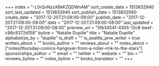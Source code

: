 +++
index = "-L0rQvNzsX6kKZQDWnAM"
sort_create_date = 1513832940
sort_last_updated = 1513832940
sort_publish_date = 1513832940
create_date = "2017-12-20T21:09:00-08:00"
publish_date = "2017-12-20T21:09:00-08:00"
date = "2017-12-20T21:09:00-08:00"
last_updated = "2017-12-20T21:09:00-08:00"
preview_url = "5fb34541-4305-12c8-beef-c98c9372d158"
byline = "Natalie Dupille"
title = "Natalie Dupille"
alphabetize_by = "dupille"
is_draft = ""
is_seattle_pnw_writer = true
written_about = ""
books_author = ""
reviews_about = ""
notes_about = ["notes/thursday-comics-hangover-from-a-roller-rink-to-the-stars"]
sponsorships_author = ""
email = ""
twitter = ""
website = ""
bio = ""
reviews_byline = ""
notes_byline = ""
books_translator = ""
+++
